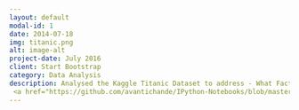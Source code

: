 ```yaml
---
layout: default
modal-id: 1
date: 2014-07-18
img: titanic.png
alt: image-alt
project-date: July 2016
client: Start Bootstrap
category: Data Analysis
description: Analysed the Kaggle Titanic Dataset to address - What Factors played a role in passengers surviving the Titanic?
 <a href="https://github.com/avantichande/IPython-Notebooks/blob/master/First%20Data%20Project%20-%20Titanic%20Kaggle%20dataset.ipynb">View Code</a>
---
```


